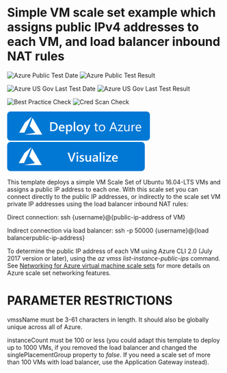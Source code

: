 # Simple VM scale set example which assigns public IPv4 addresses to each VM, and load balancer inbound NAT rules

![Azure Public Test Date](https://azurequickstartsservice.blob.core.windows.net/badges/201-vmss-public-ip-linux/PublicLastTestDate.svg)
![Azure Public Test Result](https://azurequickstartsservice.blob.core.windows.net/badges/201-vmss-public-ip-linux/PublicDeployment.svg)

![Azure US Gov Last Test Date](https://azurequickstartsservice.blob.core.windows.net/badges/201-vmss-public-ip-linux/FairfaxLastTestDate.svg)
![Azure US Gov Last Test Result](https://azurequickstartsservice.blob.core.windows.net/badges/201-vmss-public-ip-linux/FairfaxDeployment.svg)

![Best Practice Check](https://azurequickstartsservice.blob.core.windows.net/badges/201-vmss-public-ip-linux/BestPracticeResult.svg)
![Cred Scan Check](https://azurequickstartsservice.blob.core.windows.net/badges/201-vmss-public-ip-linux/CredScanResult.svg)

[![Deploy To Azure](https://raw.githubusercontent.com/Azure/azure-quickstart-templates/master/1-CONTRIBUTION-GUIDE/images/deploytoazure.svg?sanitize=true)](https://portal.azure.com/#create/Microsoft.Template/uri/https%3A%2F%2Fraw.githubusercontent.com%2FAzure%2Fazure-quickstart-templates%2Fmaster%2F201-vmss-public-ip-linux%2Fazuredeploy.json)  [![Visualize](https://raw.githubusercontent.com/Azure/azure-quickstart-templates/master/1-CONTRIBUTION-GUIDE/images/visualizebutton.svg?sanitize=true)](http://armviz.io/#/?load=https%3A%2F%2Fraw.githubusercontent.com%2FAzure%2Fazure-quickstart-templates%2Fmaster%2F201-vmss-public-ip-linux%2Fazuredeploy.json)

This template deploys a simple VM Scale Set of Ubuntu 16.04-LTS VMs and assigns a public IP address to each one. With this scale set you can connect directly to the public IP addresses, or indirectly to the scale set VM private IP addresses using the load balancer inbound NAT rules:

Direct connection: ssh {username}@{public-ip-address of VM}

Indirect connection via load balancer: ssh -p 50000 {username}@{load balancerpublic-ip-address}

To determine the public IP address of each VM using Azure CLI 2.0 (July 2017 version or later), using the _az vmss list-instance-public-ips_ command. See [Networking for Azure virtual machine scale sets](https://docs.microsoft.com/en-us/azure/virtual-machine-scale-sets/virtual-machine-scale-sets-networking) for more details on Azure scale set networking features.

PARAMETER RESTRICTIONS
======================

vmssName must be 3-61 characters in length. It should also be globally unique across all of Azure. 

instanceCount must be 100 or less (you could adapt this template to deploy up to 1000 VMs, if you removed the load balancer and changed the singlePlacementGroup property to _false_. If you need a scale set of more than 100 VMs with load balancer, use the Application Gateway instead).


